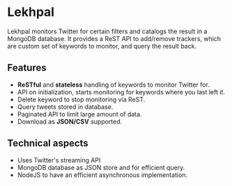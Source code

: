 # Lekhpal

Lekhpal monitors Twitter for certain filters and catalogs the result in a MongoDB database.
It provides a ReST API to add/remove trackers, which are custom set of keywords to monitor, and query the result back.

## Features
* **ReSTful** and **stateless** handling of keywords to monitor Twitter for.
* API on initialization, starts monitoring for keywords where you last left it.
* Delete keyword to stop monitoring via ReST.
* Query tweets stored in database.
* Paginated API to limit large amount of data.
* Download as **JSON/CSV** supported.

## Technical aspects
* Uses Twitter's streaming API
* MongoDB database as JSON store and for efficient query.
* NodeJS to have an efficient asynchronous implementation.